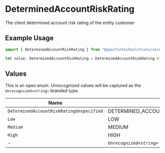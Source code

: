 # DeterminedAccountRiskRating

The client determined account risk rating of the entity customer

## Example Usage

```typescript
import { DeterminedAccountRiskRating } from "@apexfintechsolutions/ascend-sdk/models/components";

let value: DeterminedAccountRiskRating = DeterminedAccountRiskRating.High;
```

## Values

This is an open enum. Unrecognized values will be captured as the `Unrecognized<string>` branded type.

| Name                                       | Value                                      |
| ------------------------------------------ | ------------------------------------------ |
| `DeterminedAccountRiskRatingUnspecified`   | DETERMINED_ACCOUNT_RISK_RATING_UNSPECIFIED |
| `Low`                                      | LOW                                        |
| `Medium`                                   | MEDIUM                                     |
| `High`                                     | HIGH                                       |
| -                                          | `Unrecognized<string>`                     |